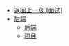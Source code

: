 - [返回上一级 [面试]](typora笔记/面试/)
- [后端](typora笔记/面试/后端/)
  - [后端](typora笔记/面试/后端/后端.md)
  - [项目](typora笔记/面试/后端/项目.md)
